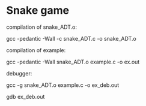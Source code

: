 # Snake game



compilation of snake_ADT.o:

gcc -pedantic -Wall -c snake_ADT.c -o snake_ADT.o



compilation of example:

gcc -pedantic -Wall  snake_ADT.o example.c -o ex.out

debugger:

gcc -g snake_ADT.o example.c -o ex_deb.out

gdb ex_deb.out
